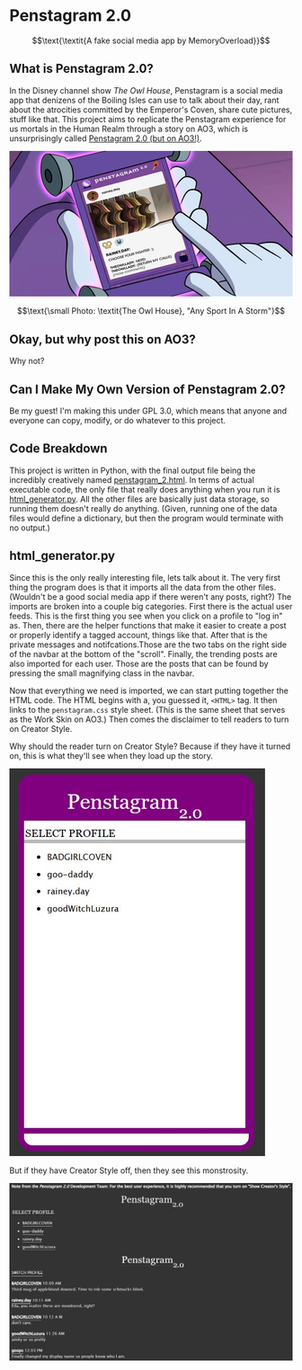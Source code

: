 # Penstagram 2.0

$$\text{\textit{A fake social media app by MemoryOverload}}$$

## What is Penstagram 2.0?
In the Disney channel show *The Owl House*, Penstagram is a social media app that denizens of the Boiling Isles can use to talk about their day, rant about the atrocities committed by the Emperor's Coven, share cute pictures, stuff like that. This project aims to replicate the Penstagram experience for us mortals in the Human Realm through a story on AO3, which is unsurprisingly called [Penstagram 2.0 (but on AO3!)](https://archiveofourown.org/works/47292868/chapters/119167231).

![Darius' Penstagram, showing a post made by Raine Whispers (@rainey.day).](images/Darius-Penstagram.png)

$$\text{\small Photo: \textit{The Owl House}, "Any Sport In A Storm"}$$

## Okay, but why post this on AO3?
Why not?

## Can I Make My Own Version of Penstagram 2.0?
Be my guest! I'm making this under GPL 3.0, which means that anyone and everyone can copy, modify, or do whatever to this project.

## Code Breakdown
This project is written in Python, with the final output file being the incredibly creatively named [penstagram_2.html](/penstagram_2.html). In terms of actual executable code, the only file that really does anything when you run it is [html_generator.py](/html_generator.py). All the other files are basically just data storage, so running them doesn't really do anything. (Given, running one of the data files would define a dictionary, but then the program would terminate with no output.)

## html_generator.py
Since this is the only really interesting file, lets talk about it. The very first thing the program does is that it imports all the data from the other files. (Wouldn't be a good social media app if there weren't any posts, right?) The imports are broken into a couple big categories. First there is the actual user feeds. This is the first thing you see when you click on a profile to "log in" as. Then, there are the helper functions that make it easier to create a post or properly identify a tagged account, things like that. After that is the private messages and notifcations.Those are the two tabs on the right side of the navbar at the bottom of the "scroll". Finally, the trending posts are also imported for each user. Those are the posts that can be found by pressing the small magnifying class in the navbar.

Now that everything we need is imported, we can start putting together the HTML code. The HTML begins with a, you guessed it, `<HTML>` tag. It then links to the `penstagram.css` style sheet. (This is the same sheet that serves as the Work Skin on AO3.) Then comes the disclaimer to tell readers to turn on Creator Style.

Why should the reader turn on Creator Style? Because if they have it turned on, this is what they'll see when they load up the story.

![Yay this is what we want! :)](images/good%20scroll.jpg)

But if they have Creator Style off, then they see this monstrosity.

![AHH kill it with fire](images/bad%20scroll.jpg)
